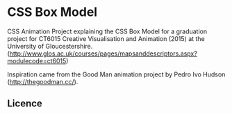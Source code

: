 # CSS Box Model
CSS Animation Project explaining the CSS Box Model for a graduation project for CT6015 Creative Visualisation and Animation (2015) at the University of Gloucestershire. (http://www.glos.ac.uk/courses/pages/mapsanddescriptors.aspx?modulecode=ct6015)

Inspiration came from the Good Man animation project by Pedro Ivo Hudson (http://thegoodman.cc/).

## Licence

